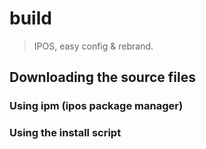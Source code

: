 # build
> IPOS, easy config & rebrand.

## Downloading the source files
### Using ipm (ipos package manager)

### Using the install script
